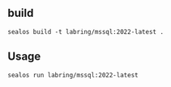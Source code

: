 ## build

```
sealos build -t labring/mssql:2022-latest .
```

## Usage
```
sealos run labring/mssql:2022-latest
```
